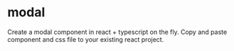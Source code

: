 # modal

Create a modal component in react + typescript on the fly. Copy and paste component and css file to your existing react project.
